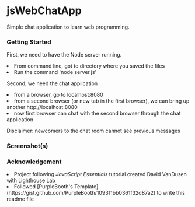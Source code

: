 # jsWebChatApp
Simple chat application to learn web programming.

### <b>Getting Started</b>

First, we need to have the Node server running. 
<li> From command line, got to directory where you saved the files
<li> Run the command 'node server.js'

Second, we need the chat application
<li> from a browser, go to localhost:8080 
<li> from a second browser (or new tab in the first browser), we can bring up another http://localhost:8080
<li> now first browser can chat with the second browser through the chat application

Disclaimer: newcomers to the chat room cannot see previous messages

### Screenshot(s)

### Acknowledgement
<li> Project following <i>JavaScript Essentials</i> tutorial created David VanDusen with Lighthouse Lab
<li> Followed [PurpleBooth's Template](https://gist.github.com/PurpleBooth/109311bb0361f32d87a2) to write this readme file
